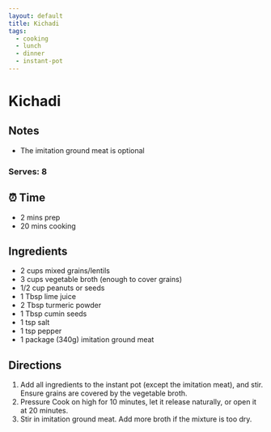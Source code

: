 ```yaml
---
layout: default
title: Kichadi
tags: 
  - cooking
  - lunch
  - dinner
  - instant-pot
---
```


# Kichadi

## Notes

- The imitation ground meat is optional

### Serves: 8

## ⏰ Time

- 2 mins prep
- 20 mins cooking

## Ingredients

- 2 cups mixed grains/lentils
- 3 cups vegetable broth (enough to cover grains)
- 1/2 cup peanuts or seeds
- 1 Tbsp lime juice
- 2 Tbsp turmeric powder
- 1 Tbsp cumin seeds
- 1 tsp salt
- 1 tsp pepper
- 1 package (340g) imitation ground meat

## Directions

1. Add all ingredients to the instant pot (except the imitation meat), and stir. Ensure grains are covered by the vegetable broth.
1. Pressure Cook on high for 10 minutes, let it release naturally, or open it at 20 minutes.
1. Stir in imitation ground meat. Add more broth if the mixture is too dry.
